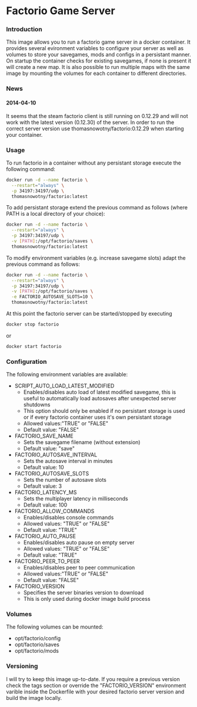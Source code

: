 # Factorio Game Server

### Introduction
This image allows you to run a factorio game server in a docker container. It provides several evironment variables to configure your server as well as volumes to store your savegames, mods and configs in a persistant manner. On startup the container checks for existing savegames, if none is present it will create a new map. It is also possible to run multiple maps with the same image by mounting the volumes for each container to different directories.

### News
#### 2014-04-10
It seems that the steam factorio client is still running on 0.12.29 and will not work with the latest version (0.12.30) of the server. In order to run the correct server version use thomasnowotny/factorio:0.12.29 when starting your container.

### Usage
To run factorio in a container without any persistant storage execute the following command:
~~~sh
docker run -d --name factorio \
  --restart="always" \
  -p 34197:34197/udp \
  thomasnowotny/factorio:latest
~~~
To add persistant storage extend the previous command as follows (where PATH is a local directory of your choice):
~~~sh
docker run -d --name factorio \
  --restart="always" \
  -p 34197:34197/udp \
  -v [PATH]:/opt/factorio/saves \
  thomasnowotny/factorio:latest
~~~
To modify environment variables (e.g. increase savegame slots) adapt the previous command as follows:
~~~sh
docker run -d --name factorio \
  --restart="always" \
  -p 34197:34197/udp \
  -v [PATH]:/opt/factorio/saves \
  -e FACTORIO_AUTOSAVE_SLOTS=10 \
  thomasnowotny/factorio:latest
~~~
At this point the factorio server can be started/stopped by executing
~~~sh
docker stop factorio
~~~
or
~~~sh
docker start factorio
~~~

### Configuration
The following environment variables are available:
* SCRIPT_AUTO_LOAD_LATEST_MODIFIED
  * Enables/disables auto load of latest modified savegame, this is useful to automatically load autosaves after unexpected server shutdowns
  * This option should only be enabled if no persistant storage is used or if every factorio container uses it's own persistant storage
  * Allowed values:"TRUE" or "FALSE"
  * Default value: "FALSE"
* FACTORIO_SAVE_NAME
  * Sets the savegame filename (without extension)
  * Default value: "save"
* FACTORIO_AUTOSAVE_INTERVAL
  * Sets the autosave interval in minutes
  * Default value: 10
* FACTORIO_AUTOSAVE_SLOTS
  * Sets the number of autosave slots
  * Default value: 3
* FACTORIO_LATENCY_MS
  * Sets the multiplayer latency in milliseconds
  * Default value: 100
* FACTORIO_ALLOW_COMMANDS
  * Enables/disables console commands
  * Allowed values: "TRUE" or "FALSE"
  * Default value: "TRUE"
* FACTORIO_AUTO_PAUSE
  * Enables/disables auto pause on empty server
  * Allowed values: "TRUE" or "FALSE"
  * Default value: "TRUE"
* FACTORIO_PEER_TO_PEER
  * Enables/disables peer to peer communication
  * Allowed values:"TRUE" or "FALSE"
  * Default value: "FALSE"
* FACTORIO_VERSION
  * Specifies the server binaries version to download
  * This is only used during docker image build process

### Volumes
The following volumes can be mounted:
* opt/factorio/config
* opt/factorio/saves
* opt/factorio/mods

### Versioning
I will try to keep this image up-to-date. If you require a previous version check the tags section or override the "FACTORIO_VERSION" environment varible inside the Dockerfile with your desired factorio server version and build the image locally.
